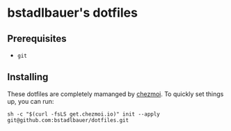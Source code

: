 # bstadlbauer's dotfiles

## Prerequisites
- `git`
 

## Installing
These dotfiles are completely mamanged by [chezmoi](https://www.chezmoi.io/). To quickly set things up, you can run:

```shell
sh -c "$(curl -fsLS get.chezmoi.io)" init --apply git@github.com:bstadlbauer/dotfiles.git
```

